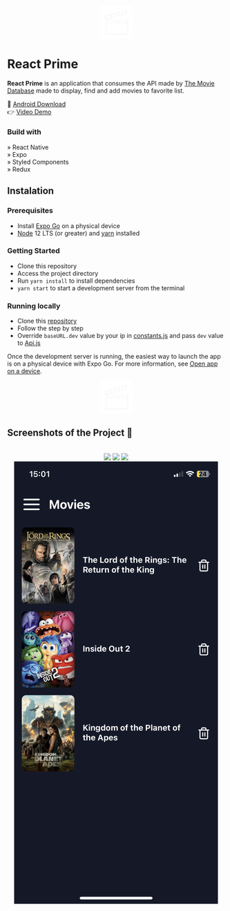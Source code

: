 <div align='center'>
  <img style="width:15%" src='src/assets/icon-without-background.png'/>
</div>

# React Prime

<p>
  <b>React Prime</b> is an application that consumes the API made by <a href='https://www.themoviedb.org'>The Movie Database</a> made to display, find and add movies to favorite list.
</p>

📲 <a href='https://expo.dev/artifacts/eas/btnD1HJZzXw22EvpABDNS4.apk'>Android Download</a> <br>
👉 <a href='https://drive.google.com/file/d/1fvkseJ8G-mT4qetUO-sm_TLKT8AHLJml/view?usp=drive_link'>Video Demo</a>

### Build with

» React Native <br>
» Expo <br>
» Styled Components <br>
» Redux

## Instalation

### Prerequisites

- Install [Expo Go](https://expo.dev/client) on a physical device
- [Node](https://nodejs.org/en) 12 LTS (or greater) and [yarn](https://classic.yarnpkg.com/lang/en/docs/install/#windows-stable) installed

### Getting Started

- Clone this repository
- Access the project directory
- Run `yarn install` to install dependencies
- `yarn start` to start a development server from the terminal

### Running locally

- Clone this [repository](https://github.com/rxvinicius/movies-api)
- Follow the step by step
- Override `baseURL.dev` value by your ip in [constants.js](src/shared/constants.js) and pass `dev` value to [Api.js](src/services/Api.js)

Once the development server is running, the easiest way to launch the app is on a physical device with Expo Go. For more information, see [Open app on a device](https://docs.expo.dev/get-started/create-a-project/#open-the-app-on-your-device).

<div align='center'>
  <img style="width:15%" src='src/assets/icon-without-background.png'/>
</div>

## Screenshots of the Project 📸

<br>

<div align='center'>
  <img src='src/assets/preview/home.PNG'/>
  <img src='src/assets/preview/details_movie.PNG'/>
  <img src='src/assets/preview/search_movies.PNG'/>
  <img src='src/assets/preview/saved_movies.PNG'/>
</div>
